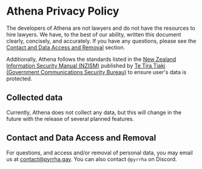 # Athena Privacy Policy

The developers of Athena are not lawyers and do not have the resources to hire lawyers.
We have, to the best of our ability, written this document clearly, concisely, and accurately.
If you have any questions, please see the [Contact and Data Access and Removal](#contact-and-data-access-and-removal) section.

Additionally, Athena follows the standards listed in the [New Zealand Information Security Manual (NZISM)](https://www.nzism.gcsb.govt.nz/) published by [Te Tira Tiaki (Government Communications Security Bureau)](https://www.gcsb.govt.nz/) to ensure user's data is protected.

## Collected data
Currently, Athena does not collect any data, but this will change in the future with the release of several planned features.

## Contact and Data Access and Removal
For questions, and access and/or removal of personal data, you may email us at [contact@pyrrha.gay](mailto:contact@pyrrha.gay).
You can also contact `@pyrrha` on Discord.